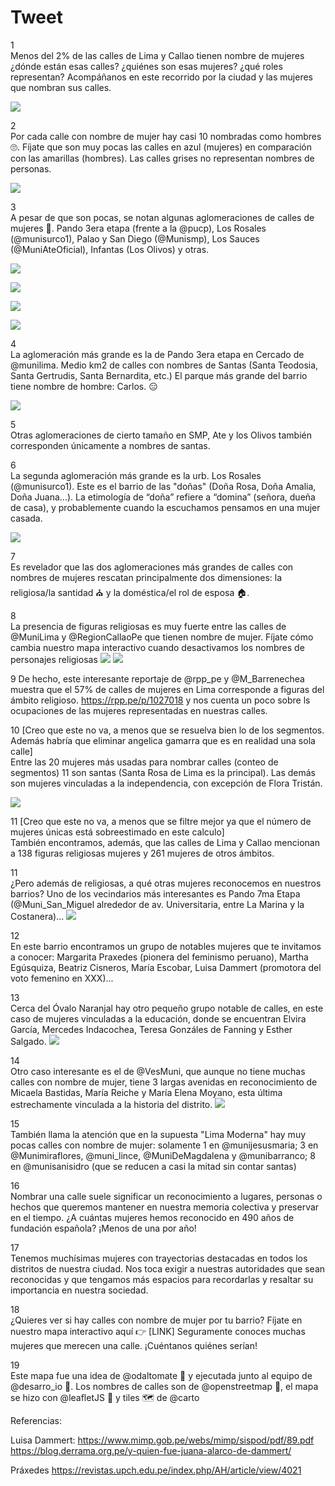 # Tweet

1  
Menos del 2% de las calles de Lima y Callao tienen nombre de mujeres ¿dónde están esas calles? ¿quiénes son esas mujeres? ¿qué roles representan? Acompáñanos en este recorrido por la ciudad y las mujeres que nombran sus calles.  

![](../images/santa_rosa.png)   
  
2  
Por cada calle con nombre de mujer hay casi 10 nombradas como hombres 🙄. Fíjate que son muy pocas las calles en azul (mujeres) en comparación con las amarillas (hombres). Las calles grises no representan nombres de personas.  

![](../images/lima.png)   

3  
A pesar de que son pocas, se notan algunas aglomeraciones de calles de mujeres 🔎. Pando 3era etapa (frente a la @pucp), Los Rosales (@munisurco1), Palao y San Diego (@Munismp), Los Sauces (@MuniAteOficial), Infantas (Los Olivos) y otras.  

![](../images/ag_pando.png)  

![](../images/ag_losrosales.png)  

![](../images/ag_sandiego.png)  

![](../images/ag_losrosales.png)   

4  
La aglomeración más grande es la de Pando 3era etapa en Cercado de @munilima. Medio km2 de calles con nombres de Santas (Santa Teodosia, Santa Gertrudis, Santa Bernardita, etc.) El parque más grande del barrio tiene nombre de hombre: Carlos. 😑  

![](../images/pando3.png)  

5  
Otras aglomeraciones de cierto tamaño en SMP, Ate y los Olivos también corresponden únicamente a nombres de santas.

6  
La segunda aglomeración más grande es la urb. Los Rosales (@munisurco1). Este es el barrio de las "doñas" (Doña Rosa, Doña Amalia, Doña Juana...). La etimología de “doña” refiere a “domina” (señora, dueña de casa), y probablemente cuando la escuchamos pensamos en una mujer casada.  

![](../images/los_rosales.png)

7  
Es revelador que las dos aglomeraciones más grandes de calles con nombres de mujeres rescatan principalmente dos dimensiones: la religiosa/la santidad ⛪ y la doméstica/el rol de esposa 🏠. 

8  
La presencia de figuras religiosas es muy fuerte entre las calles de @MuniLima y @RegionCallaoPe que tienen nombre de mujer. Fíjate cómo cambia nuestro mapa interactivo cuando desactivamos los nombres de personajes religiosas
![](../images/female_rel.png)
![](../images/female_notrel.png)

9 
De hecho, este interesante reportaje de @rpp_pe y @M_Barrenechea muestra que el 57% de calles de mujeres en Lima corresponde a figuras del ámbito religioso. https://rpp.pe/p/1027018 y nos cuenta un poco sobre ls ocupaciones de las mujeres representadas en nuestras calles.

10 [Creo que este no va, a menos que se resuelva bien lo de los segmentos. Además habría que eliminar angelica gamarra que es en realidad una sola calle]  
Entre las 20 mujeres más usadas para nombrar calles (conteo de segmentos) 11 son santas (Santa Rosa de Lima es la principal). Las demás son mujeres vinculadas a la independencia, con excepción de Flora Tristán.  

![](../images/top_female.png)  

11 [Creo que este no va, a menos que se filtre mejor ya que el número de mujeres únicas está sobreestimado en este calculo]  
También encontramos, además, que las calles de Lima y Callao mencionan a 138 figuras religiosas mujeres y 261 mujeres de otros ámbitos.

11  
¿Pero además de religiosas, a qué otras mujeres reconocemos en nuestros barrios? Uno de los vecindarios más interesantes es Pando 7ma Etapa (@Muni_San_Miguel alrededor de av. Universitaria, entre La Marina y la Costanera)...
![](../images/pando7.png)

12  
En este barrio encontramos un grupo de notables mujeres que te invitamos a conocer: Margarita Praxedes (pionera del feminismo peruano), Martha Egúsquiza, Beatriz Cisneros, María Escobar, Luisa Dammert (promotora del voto femenino en XXX)...

13  
Cerca del Óvalo Naranjal hay otro pequeño grupo notable de calles, en este caso de mujeres vinculadas a la educación, donde se encuentran Elvira García, Mercedes Indacochea, Teresa Gonzáles de Fanning y Esther Salgado.
![](../images/naranjal.png)

14  
Otro caso interesante es el de @VesMuni, que aunque no tiene muchas calles con nombre de mujer, tiene 3 largas avenidas en reconocimiento de Micaela Bastidas, María Reiche y María Elena Moyano, esta última estrechamente vinculada a la historia del distrito.
![](../images/ves.png)

15  
También llama la atención que en la supuesta "Lima Moderna" hay muy pocas calles con nombre de mujer: solamente 1 en @munijesusmaria; 3 en @Munimiraflores, @muni_lince, @MuniDeMagdalena y @munibarranco; 8 en @munisanisidro (que se reducen a casi la mitad sin contar santas)

16  
Nombrar una calle suele significar un reconocimiento a lugares, personas o hechos que queremos mantener en nuestra memoria colectiva y preservar en el tiempo. ¿A cuántas mujeres hemos reconocido en 490 años de fundación española? ¡Menos de una por año!

17  
Tenemos muchísimas mujeres con trayectorias destacadas en todos los distritos de nuestra ciudad. Nos toca exigir a nuestras autoridades que sean reconocidas y que tengamos más espacios para recordarlas y resaltar su importancia en nuestra sociedad.

18  
¿Quieres ver si hay calles con nombre de mujer por tu barrio? Fíjate en nuestro mapa interactivo aquí 👉 [LINK]
Seguramente conoces muchas mujeres que merecen una calle. ¡Cuéntanos quiénes serían!

19  
Este mapa fue una idea de @odaltomate 👏 y ejecutada junto al equipo de @desarro_io 🤝. Los nombres de calles son de @openstreetmap 🔎, el mapa se hizo con @leafletJS 🍃 y tiles 🗺️ de @carto




Referencias:

Luisa Dammert:
https://www.mimp.gob.pe/webs/mimp/sispod/pdf/89.pdf 
https://blog.derrama.org.pe/y-quien-fue-juana-alarco-de-dammert/

Práxedes
https://revistas.upch.edu.pe/index.php/AH/article/view/4021

